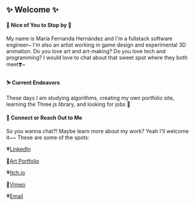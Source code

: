 ## ✨ Welcome ✨

#### 🌷 Nice of You to Stop by 🌷
My name is María Fernanda Hernández and I'm a fullstack software engineer~ I'm also an artist working in game design and experimental 3D animation. Do you love art and art-making? Do you love tech and programming? I would love to chat about that sweet spot where they both meet❣️~
<p></p>
<p></p>

#### ⛷ Current Endeavors
These days I am studying algorithms, creating my own portfolio site, learning the Three.js library, and looking for jobs 👀
<p></p>
<p></p>

#### 💌 Connect or Reach Out to Me
So you wanna chat?! Maybe learn more about my work? Yeah I'll welcome it~~ These are some of the spots:
<p></p>


💗<a href= "https://www.linkedin.com/in/mafermafer/">LinkedIn</a> <p></p>

💛<a href= "https://www.mariafernanda.space/">Art Portfolio</a> <p></p>

💗<a href= "https://maria-fernanda.itch.io/">Itch.io</a> <p></p>

💛<a href= "https://vimeo.com/mariafernandaa">Vimeo</a> <p></p>

💗<a href= "mariafernanda.space@gmail.com">Email</a> <p></p>

<!--- 🌸 I’m currently working on creating my own portfolio site.
- 🌱 I’m currently learning ...
- 👯 I’m looking to collaborate on ...
- 🤔 I’m looking for help with ...
- 💬 Ask me about ...
- 📫 How to reach me: ...
- 😄 Pronouns: ...
- ⚡ Fun fact: ...
--->
